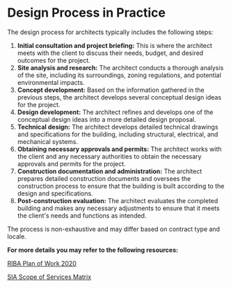 # Design Process in Practice

The design process for architects typically includes the following steps:

1. **Initial consultation and project briefing:** This is where the architect meets with the client to discuss their needs, budget, and desired outcomes for the project.
2. **Site analysis and research:** The architect conducts a thorough analysis of the site, including its surroundings, zoning regulations, and potential environmental impacts.
3. **Concept development:** Based on the information gathered in the previous steps, the architect develops several conceptual design ideas for the project.
4. **Design development:** The architect refines and develops one of the conceptual design ideas into a more detailed design proposal.
5. **Technical design:** The architect develops detailed technical drawings and specifications for the building, including structural, electrical, and mechanical systems.
6. **Obtaining necessary approvals and permits:** The architect works with the client and any necessary authorities to obtain the necessary approvals and permits for the project.
7. **Construction documentation and administration:** The architect prepares detailed construction documents and oversees the construction process to ensure that the building is built according to the design and specifications.
8. **Post-construction evaluation:** The architect evaluates the completed building and makes any necessary adjustments to ensure that it meets the client's needs and functions as intended.

The process is non-exhaustive and may differ based on contract type and locale.

**For more details you may refer to the following resources:**

[RIBA Plan of Work 2020](https://www.architecture.com/knowledge-and-resources/resources-landing-page/riba-plan-of-work)

[SIA Scope of Services Matrix](https://apex.sia.org.sg/xshare/SIA\_Scope\_of\_Service\_Matrix-20180814-for\_website.pdf)
